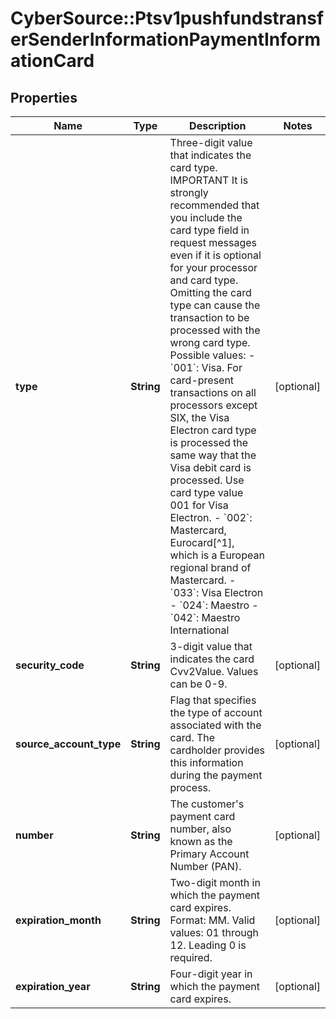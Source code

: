 # CyberSource::Ptsv1pushfundstransferSenderInformationPaymentInformationCard

## Properties
Name | Type | Description | Notes
------------ | ------------- | ------------- | -------------
**type** | **String** | Three-digit value that indicates the card type.  IMPORTANT It is strongly recommended that you include the card type field in request messages even if it is optional for your processor and card type. Omitting the card type can cause the transaction to be processed with the wrong card type.  Possible values: - &#x60;001&#x60;: Visa. For card-present transactions on all processors except SIX, the Visa Electron card type is processed the same way that the Visa debit card is processed. Use card type value 001 for Visa Electron. - &#x60;002&#x60;: Mastercard, Eurocard[^1], which is a European regional brand of Mastercard. - &#x60;033&#x60;: Visa Electron - &#x60;024&#x60;: Maestro - &#x60;042&#x60;: Maestro International  | [optional] 
**security_code** | **String** | 3-digit value that indicates the card Cvv2Value. Values can be 0-9.  | [optional] 
**source_account_type** | **String** | Flag that specifies the type of account associated with the card. The cardholder provides this information during the payment process.  | [optional] 
**number** | **String** | The customer&#39;s payment card number, also known as the Primary Account Number (PAN).  | [optional] 
**expiration_month** | **String** | Two-digit month in which the payment card expires.  Format: MM.  Valid values: 01 through 12. Leading 0 is required.  | [optional] 
**expiration_year** | **String** | Four-digit year in which the payment card expires.  | [optional] 


